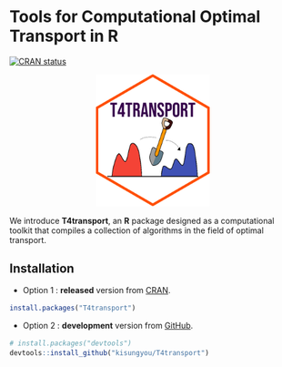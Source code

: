 
<!-- README.md is generated from README.Rmd. Please edit that file -->

# Tools for Computational Optimal Transport in R

<!-- badges: start -->

[![CRAN
status](https://www.r-pkg.org/badges/version/T4transport)](https://CRAN.R-project.org/package=T4transport)
<!-- badges: end -->

<p align="center">

<a href="https://www.kisungyou.com/T4transport/">
<img src="man/figures/my_logo.png" width="200" alt="T4transport logo" />
</a>
</p>

We introduce **T4transport**, an **R** package designed as a
computational toolkit that compiles a collection of algorithms in the
field of optimal transport.

## Installation

- Option 1 : **released** version from
  [CRAN](https://CRAN.R-project.org).

``` r
install.packages("T4transport")
```

- Option 2 : **development** version from
  [GitHub](https://github.com/kisungyou/T4transport).

``` r
# install.packages("devtools")
devtools::install_github("kisungyou/T4transport")
```
